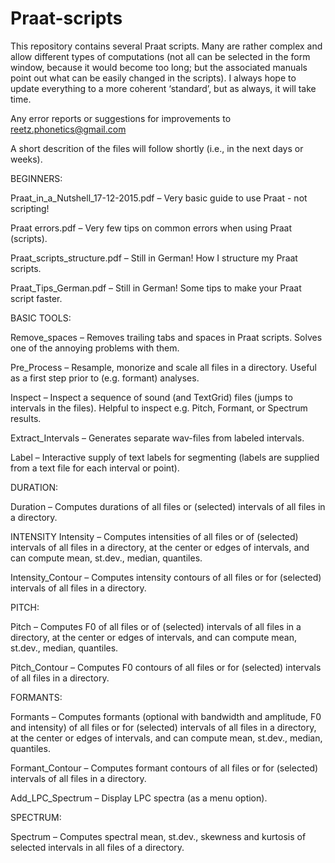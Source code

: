 # Praat-scripts

This repository contains several Praat scripts. 
Many are rather complex and allow different types of computations (not all can be selected in the form window, because it would become too long; but the associated manuals point out what can be easily changed in the scripts). 
I always hope to update everything to a more coherent ‘standard’, but as always, it will take time.

Any error reports or suggestions for improvements to <reetz.phonetics@gmail.com>

A short descrition of the files will follow shortly (i.e., in the next days or weeks).


BEGINNERS:

Praat_in_a_Nutshell_17-12-2015.pdf –
Very basic guide to use Praat - not scripting!

Praat errors.pdf –
Very few tips on common errors when using Praat (scripts).

Praat_scripts_structure.pdf –
Still in German! How I structure my Praat scripts.

Praat_Tips_German.pdf –
Still in German! Some tips to make your Praat script faster.


BASIC TOOLS:

Remove_spaces –
Removes trailing tabs and spaces in Praat scripts.
Solves one of the annoying problems with them.

Pre_Process –
Resample, monorize and scale all files in a directory.
Useful as a first step prior to (e.g. formant) analyses.

Inspect –
Inspect a sequence of sound (and TextGrid) files (jumps to intervals in the files).
Helpful to inspect e.g. Pitch, Formant, or Spectrum results.

Extract_Intervals –
Generates separate wav-files from labeled intervals.

Label –
Interactive supply of text labels for segmenting (labels are supplied from a text file for each interval or point).


DURATION:

Duration –
Computes durations of all files or (selected) intervals of all files in a directory.


INTENSITY
Intensity –
Computes intensities of all files or of (selected) intervals of all files in a directory,
at the center or edges of intervals, and can compute mean, st.dev., median, quantiles.

Intensity_Contour –
Computes intensity contours of all files or for (selected) intervals of all files in a directory.


PITCH:

Pitch –
Computes F0 of all files or of (selected) intervals of all files in a directory,
at the center or edges of intervals, and can compute mean, st.dev., median, quantiles.

Pitch_Contour –
Computes F0 contours of all files or for (selected) intervals of all files in a directory.


FORMANTS:

Formants –
Computes formants (optional with bandwidth and amplitude, F0 and intensity) of all files or for (selected) intervals of all files in a directory,
at the center or edges of intervals, and can compute mean, st.dev., median, quantiles.

Formant_Contour –
Computes formant contours of all files or for (selected) intervals of all files in a directory.

Add_LPC_Spectrum –
Display LPC spectra (as a menu option).


SPECTRUM:

Spectrum –
Computes spectral mean, st.dev., skewness and kurtosis of selected intervals in all files of a directory.
